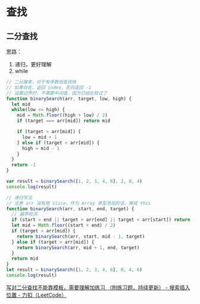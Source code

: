 # 查找

## 二分查找

思路：
1. 递归，更好理解
2. while

```js
// 二分搜索，对于有序数组查找快
// 如果存在，返回 index，否则返回 -1
// 设置边界时，不需要中间值，因为已经比较过了
function binarySearch(arr, target, low, high) {
  let mid
  while(low <= high) {
    mid = Math.floor((high + low) / 2)
    if (target === arr[mid]) return mid

    if (target > arr[mid]) {
      low = mid + 1
    } else if (target < arr[mid]) {
      high = mid - 1
    }
  }
  return -1
}

var result = binarySearch([1, 2, 3, 4, 6], 2, 0, 4)
console.log(result)

// 递归写法
// 注意 arr 没有用 slice，作为 Array 原型添加的话，换成 this
function binarySearch(arr, start, end, target) {
  // 越界检测
  if (start > end || target > arr[end] || target < arr[start]) return -1
  let mid = Math.floor((start + end) / 2)
  if (target < arr[mid]) {
    return binarySearch(arr, start, mid - 1, target)
  } else if (target > arr[mid]) {
    return binarySearch(arr, mid + 1, end, target)
  }
  return mid
}
let result = binarySearch([1, 2, 3, 4, 6], 0, 4, 6)
console.log(result)
```
[写对二分查找不能靠模板，需要理解加练习 （附练习题，持续更新） - 搜索插入位置 - 力扣（LeetCode）](https://leetcode-cn.com/problems/search-insert-position/solution/te-bie-hao-yong-de-er-fen-cha-fa-fa-mo-ban-python-/)
